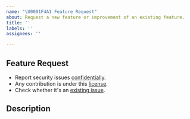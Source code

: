 ```yaml
---
name: "\U0001F4A1 Feature Request"
about: Request a new feature or improvement of an existing feature.
title: ''
labels: ''
assignees: ''

---
```


## Feature Request

- Report security issues [confidentially](https://github.com/parse-community/.github/security/policy).
- Any contribution is under this [license](../LICENSE).
- Check whether it's an [existing issue](../issues?q=is%3Aissue).

## Description
<!-- Describe the current limitation, the solution and a use case. -->
